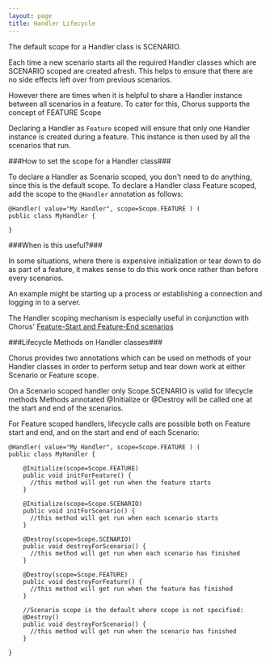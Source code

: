 ```yaml
---
layout: page
title: Handler Lifecycle
---
```


The default scope for a Handler class is SCENARIO.

Each time a new scenario starts all the required Handler classes which are SCENARIO scoped are created afresh.
This helps to ensure that there are no side effects left over from previous scenarios.

However there are times when it is helpful to share a Handler instance between all scenarios in a feature.
To cater for this, Chorus supports the concept of FEATURE Scope

Declaring a Handler as `Feature` scoped will ensure that only one Handler instance is created during a feature.
This instance is then used by all the scenarios that run.

###How to set the scope for a Handler class###

To declare a Handler as Scenario scoped, you don't need to do anything, since this is the default scope.
To declare a Handler class Feature scoped, add the scope to the `@Handler` annotation as follows:

    @Handler( value="My Handler", scope=Scope.FEATURE ) (
    public class MyHandler {
    
    }
    

###When is this useful?###

In some situations, where there is expensive initialization or tear down to do as part of a feature,
it makes sense to do this work once rather than before every scenarios.

An example might be starting up a process or establishing a connection and logging in to a server.

The Handler scoping mechanism is especially useful in conjunction with Chorus' [Feature-Start and Feature-End scenarios](/pages/LanguageExtensions/FeatureStartAndEnd)


###Lifecycle Methods on Handler classes###

Chorus provides two annotations which can be used on methods of your Handler classes in order to perform setup and tear down work 
at either Scenario or Feature scope.

On a Scenario scoped handler only Scope.SCENARIO is valid for lifecycle methods
Methods annotated @Initialize or @Destroy will be called one at the start and end of the scenarios.

For Feature scoped handlers, lifecycle calls are possible both on Feature start and end, and on the start and end of each Scenario:

    @Handler( value="My Handler", scope=Scope.FEATURE ) (
    public class MyHandler {
    
        @Initialize(scope=Scope.FEATURE)
        public void initForFeature() {
          //this method will get run when the feature starts
        }
    
        @Initialize(scope=Scope.SCENARIO)
        public void initForScenario() {
          //this method will get run when each scenario starts
        }
        
        @Destroy(scope=Scope.SCENARIO)
        public void destroyForScenario() {
          //this method will get run when each scenario has finished
        }
        
        @Destroy(scope=Scope.FEATURE)
        public void destroyForFeature() {
          //this method will get run when the feature has finished
        }
        
        //Scenario scope is the default where scope is not specified:
        @Destroy()
        public void destroyForScenario() {
          //this method will get run when the scenario has finished
        }
        
    }
    
    












 